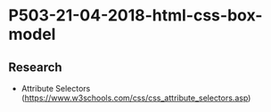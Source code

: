 # P503-21-04-2018-html-css-box-model

## Research 

- Attribute Selectors (https://www.w3schools.com/css/css_attribute_selectors.asp)